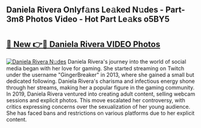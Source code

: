 ## Daniela Rivera Onlyf𝚊ns Le𝚊ked N𝚞des - Part-3m8 Photos Video - Hot Part Le𝚊ks o5BY5

# <h2><a href="http://ac49971.deff.icu/?id=Daniela+Rivera">🔗 New 👉🔴 Daniela Rivera VIDEO Photos</a></h2>

[![Daniela Rivera N𝚞des](https://i.imgur.com/rIISA9y.gif)](http://ac49971.deff.icu/?id=Daniela+Rivera)
Daniela Rivera's journey into the world of social media began with her love for gaming. She started streaming on Twitch under the username "GingerBreaker" in 2013, where she gained a small but dedicated following. Daniela Rivera's charisma and infectious energy shone through her streams, making her a popular figure in the gaming community. In 2019, Daniela Rivera ventured into creating adult content, selling webcam sessions and explicit photos. This move escalated her controversy, with critics expressing concerns over the sexualization of her young audience. She has faced bans and restrictions on various platforms due to her explicit content.

